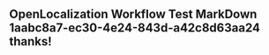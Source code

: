 <properties
ms.topic="hero-topic"
ms.test1="hero-topic"
ms.test2="test"/>

## OpenLocalization Workflow Test MarkDown 1aabc8a7-ec30-4e24-843d-a42c8d63aa24 thanks!
